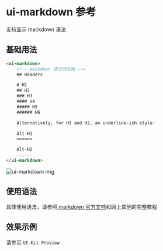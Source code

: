 # ui-markdown 参考

支持显示 mackdown 语法

## 基础用法
```html
<ui-markdown>
    <!-- mackdown 语法的文档 -->
    ## Headers

    # H1
    ## H2
    ### H3
    #### H4
    ##### H5
    ###### H6

    Alternatively, for H1 and H2, an underline-ish style:

    Alt-H1
    ======

    Alt-H2
    ------
</ui-markdown>
```
![ui-markdown img](ui-kit/ui-markdown.png)

## 使用语法
具体使用语法，请参照[ markdown 官方文档](http://www.markdown.cn/)和网上其他的完整教程

## 效果示例
请参见 `UI-Kit Preview`